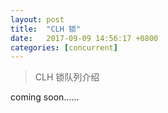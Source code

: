 ```yaml
---
layout: post
title:  "CLH 锁"
date:   2017-09-09 14:56:17 +0800
categories: [concurrent]
---
```


>CLH 锁队列介绍

coming soon......

